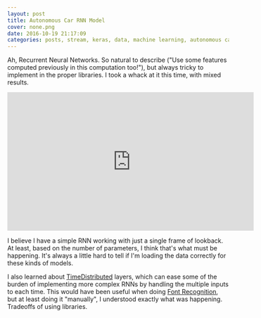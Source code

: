 ```yaml
---
layout: post
title: Autonomous Car RNN Model
cover: none.png
date: 2016-10-19 21:17:09 
categories: posts, stream, keras, data, machine learning, autonomous car
---
```


Ah, Recurrent Neural Networks.  So natural to describe ("Use some features computed previously in this computation too!"), but always tricky to implement in the proper libraries.  I took a whack at it this time, with mixed results.

<iframe width="560" height="315" src="https://www.youtube.com/embed/YeLFBDYbHJk" frameborder="0"> </iframe>

I believe I have a simple RNN working with just a single frame of lookback.  At least, based on the number of parameters, I think that's what must be happening.  It's always a little hard to tell if I'm loading the data correctly for these kinds of models.

I also learned about [TimeDistributed](https://keras.io/layers/core/#timedistributeddense) layers, which can ease some of the burden of implementing more complex RNNs by handling the multiple inputs to each time.  This would have been useful when doing [Font Recognition](https://www.youtube.com/watch?v=wSpPJtenw_c), but at least doing it "manually", I understood exactly what was happening.  Tradeoffs of using libraries.

